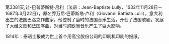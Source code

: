 第3381天,让-巴普蒂斯特·吕利（法语：Jean-Baptiste Lully，1632年11月28日－1687年3月22日），原名乔万尼·巴蒂斯塔·卢利（Giovanni Battista Lulli），意大利出生的法国巴洛克作曲家。他控制了当时的法国音乐生活，开创了法国歌剧，发展了大经文歌和法国序曲，对当时的欧洲音乐产生了巨大影响。
 
1814年：泰晤士报成为世上首个用高宝股份公司的印刷机印刷的报纸。